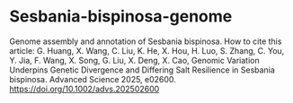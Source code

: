 # Sesbania-bispinosa-genome
Genome assembly and annotation of Sesbania bispinosa.
How to cite this article: G. Huang, X. Wang, C. Liu, K. He, X. Hou, H. Luo, S. Zhang, C. You, Y. Jia, F. Wang, X. Song, G. Liu, X. Deng, X. Cao, Genomic Variation Underpins Genetic Divergence and Differing Salt Resilience in Sesbania bispinosa. Advanced Science 2025, e02600. https://doi.org/10.1002/advs.202502600

